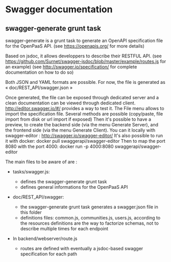 # Swagger documentation

## swagger-generate grunt task
swagger-generate is a grunt task to generate an OpenAPI specification file for the OpenPaaS API.
(see https://openapis.org/ for more details)

Based on jsdoc, it allows developpers to describe their RESTFUL API.
(see https://github.com/Surnet/swagger-jsdoc/blob/master/example/routes.js for an example)
(see http://swagger.io/specification/ for complete documentation on how to do so)

Both JSON and YAML formats are possible.
For now, the file is generated as « doc/REST_API/swagger.json »

Once generated, the file can be exposed through dedicated server and a clean documentation can be viewed through dedicated client.
http://editor.swagger.io/#/ provides a way to test it.
The File menu allows to import the specification file. Several methods are possible (copy/paste, file import from disk or url import if exposed)
Then it's possible to have a preview, to create the backend side (via the menu Generate Server), and the frontend side (via the menu Generate Client).
You can it locally with swagger-editor : http://swagger.io/swagger-editor/
It's also possible to run it with docker:
docker pull swaggerapi/swagger-editor
Then to map the port 8080 with the port 4000:
docker run -p 4000:8080 swaggerapi/swagger-editor

The main files to be aware of are :
 
- tasks/swagger.js:
    - defines the swagger-generate grunt task
    - defines general informations for the OpenPaaS API
     
- doc/REST_API/swagger:
    - the swagger-generate grunt task generates a swagger.json file in this folder
    - definitions files: common.js, communities.js, users.js, according to the resources
        definitions are the way to factorize schemas, not to describe multiple times for each endpoint
         
- In backend/webserver/route.js
    - routes are defined with eventually a jsdoc-based swagger specification for each path
